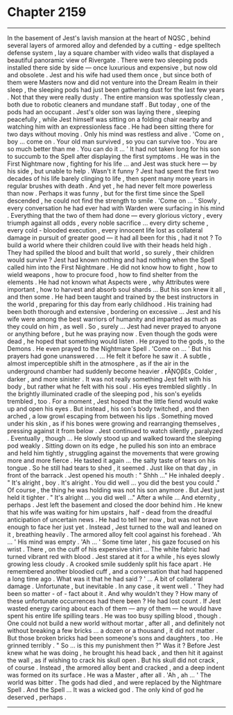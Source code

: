 
# Chapter 2159


---

In the basement of Jest's lavish mansion at the heart of NQSC , behind several layers of armored alloy and defended by a cutting - edge spelltech defense system , lay a square chamber with video walls that displayed a beautiful panoramic view of Rivergate .
There were two sleeping pods installed there side by side — once luxurious and expensive , but now old and obsolete . Jest and his wife had used them once , but since both of them were Masters now and did not venture into the Dream Realm in their sleep , the sleeping pods had just been gathering dust for the last few years .
Not that they were really dusty . The entire mansion was spotlessly clean , both due to robotic cleaners and mundane staff .
But today , one of the pods had an occupant .
Jest's older son was laying there , sleeping peacefully , while Jest himself was sitting on a folding chair nearby and watching him with an expressionless face .
He had been sitting there for two days without moving .
Only his mind was restless and alive .
'Come on , boy … come on . Your old man survived , so you can survive too . You are so much better than me . You can do it ... '
It had not taken long for his son to succumb to the Spell after displaying the first symptoms . He was in the First Nightmare now , fighting for his life … and Jest was stuck here — by his side , but unable to help .
Wasn't it funny ? Jest had spent the first two decades of his life barely clinging to life , then spent many more years in regular brushes with death . And yet , he had never felt more powerless than now .
Perhaps it was funny , but for the first time since the Spell descended , he could not find the strength to smile .
'Come on … '
Slowly , every conversation he had ever had with Warden were surfacing in his mind . Everything that the two of them had done — every glorious victory , every triumph against all odds , every noble sacrifice … every dirty scheme , every cold - blooded execution , every innocent life lost as collateral damage in pursuit of greater good — it had all been for this , had it not ?
To build a world where their children could live with their heads held high .
They had spilled the blood and built that world , so surely , their children would survive ?
Jest had known nothing and had nothing when the Spell called him into the First Nightmare . He did not know how to fight , how to wield weapons , how to procure food , how to find shelter from the elements . He had not known what Aspects were , why Attributes were important , how to harvest and absorb soul shards …
But his son knew it all , and then some . He had been taught and trained by the best instructors in the world , preparing for this day from early childhood . His training had been both thorough and extensive , bordering on excessive … Jest and his wife were among the best warriors of humanity and imparted as much as they could on him , as well .
So , surely …
Jest had never prayed to anyone or anything before , but he was praying now .
Even though the gods were dead , he hoped that something would listen .
He prayed to the gods , to the Demons .
He even prayed to the Nightmare Spell .
'Come on … '
But his prayers had gone unanswered .
… He felt it before he saw it . A subtle , almost imperceptible shift in the atmosphere , as if the air in the underground chamber had suddenly become heavier . 𝐫ÄƝỌβƐs ̩
Colder , darker , and more sinister .
It was not really something Jest felt with his body , but rather what he felt with his soul .
His eyes trembled slightly .
In the brightly illuminated cradle of the sleeping pod , his son's eyelids trembled , too .
For a moment , Jest hoped that the little fiend would wake up and open his eyes .
But instead , his son's body twitched , and then arched , a low growl escaping from between his lips .
Something moved under his skin , as if his bones were growing and rearranging themselves , pressing against it from below .
Jest continued to watch silently , paralyzed .
Eventually , though …
He slowly stood up and walked toward the sleeping pod weakly .
Sitting down on its edge , he pulled his son into an embrace and held him tightly , struggling against the movements that were growing more and more fierce .
He tasted it again … the salty taste of tears on his tongue .
So he still had tears to shed , it seemed .
Just like on that day , in front of the barrack .
Jest opened his mouth :
" Shhh …"
He inhaled deeply .
" It's alright , boy . It's alright . You did well … you did the best you could ."
Of course , the thing he was holding was not his son anymore .
But Jest just held it tighter .
" It's alright … you did well …"
After a while …
And eternity , perhaps .
Jest left the basement and closed the door behind him .
He knew that his wife was waiting for him upstairs , half - dead from the dreadful anticipation of uncertain news .
He had to tell her now , but was not brave enough to face her just yet .
Instead , Jest turned to the wall and leaned on it , breathing heavily .
The armored alloy felt cool against his forehead .
'Ah … '
His mind was empty .
'Ah ... '
Some time later , his gaze focused on his wrist .
There , on the cuff of his expensive shirt …
The white fabric had turned vibrant red with blood .
Jest stared at it for a while , his eyes slowly growing less cloudy .
A crooked smile suddenly split his face apart .
He remembered another bloodied cuff , and a conversation that had happened a long time ago .
What was it that he had said ?
' ... A bit of collateral damage . Unfortunate , but inevitable . In any case , it went well . '
They had been so matter - of - fact about it . And why wouldn't they ? How many of these unfortunate occurrences had there been ? He had lost count . If Jest wasted energy caring about each of them — any of them — he would have spent his entire life spilling tears .
He was too busy spilling blood , though . One could not build a new world without mortar , after all , and definitely not without breaking a few bricks … a dozen or a thousand , it did not matter .
But those broken bricks had been someone's sons and daughters , too .
He grinned terribly .
" So … is this my punishment then ?"
Was it ?
Before Jest knew what he was doing , he brought his head back , and then hit it against the wall , as if wishing to crack his skull open .
But his skull did not crack , of course .
Instead , the armored alloy bent and cracked , and a deep indent was formed on its surface .
He was a Master , after all .
'Ah , ah … '
The world was bitter .
The gods had died , and were replaced by the Nightmare Spell .
And the Spell …
It was a wicked god .
The only kind of god he deserved , perhaps .

---

